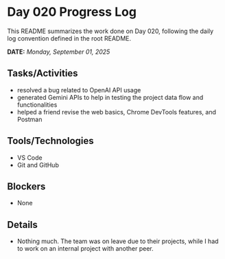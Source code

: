 # Day 020 Progress Log

This README summarizes the work done on Day 020, following the daily log convention defined in the root README.

**DATE:** _Monday, September 01, 2025_

## Tasks/Activities

- resolved a bug related to OpenAI API usage
- generated Gemini APIs to help in testing the project data flow and functionalities
- helped a friend revise the web basics, Chrome DevTools features, and Postman

## Tools/Technologies

- VS Code
- Git and GitHub

## Blockers

- None

## Details

- Nothing much. The team was on leave due to their projects, while I had to work on an internal project with another peer.
